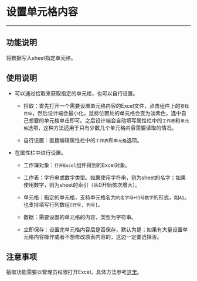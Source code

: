 # 设置单元格内容
---
## 功能说明
将数据写入sheet指定单元格。

## 使用说明
* 可以通过拾取来获取指定的单元格，也可以自行设置。
  
  * 拾取：首先打开一个需要设置单元格内容的Excel文件，点击组件上的`查找目标`，然后设计端会最小化，鼠标位置处的单元格会变为淡紫色，选中自己想要的单元格单击即可。之后设计端会自动填写属性栏中的`工作表`和`单元格`选项，这种方法适用于只有少数几个单元格内容需要读取的情况。
  
  * 自行设置：直接编辑属性栏中的`工作表`和`单元格`选项。

* 在属性栏中进行设置。

  * 工作簿对象：`打开Excel`组件得到的Excel对象。
  
  * 工作表：字符串或数字类型。如果使用字符串，则为sheet的名字；如果使用数字，则为sheet的索引（从0开始依次增大）。
  
  * 单元格：指定的单元格，支持单元格名为`列名字母+行号数字`的形式，如`A1`。也支持填写行列数组`[行号, 列号]`。
  
  * 数据：需要设置的单元格的内容，类型为字符串。
  
  * 立即保存：设置完单元格内容后是否保存，默认为是；如果有大量设置单元格内容操作或者不想修改原表内容的，这边一定要选择否。

## 注意事项
拾取功能需要以管理员权限打开Excel，具体方法参考[这里](http://172.23.0.133:8085/instruction.html)。